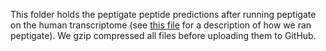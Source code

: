 This folder holds the peptigate peptide predictions after running peptigate on the human transcriptome (see [this file](../running_peptigate/README.md) for a description of how we ran peptigate).
We gzip compressed all files before uploading them to GitHub.
